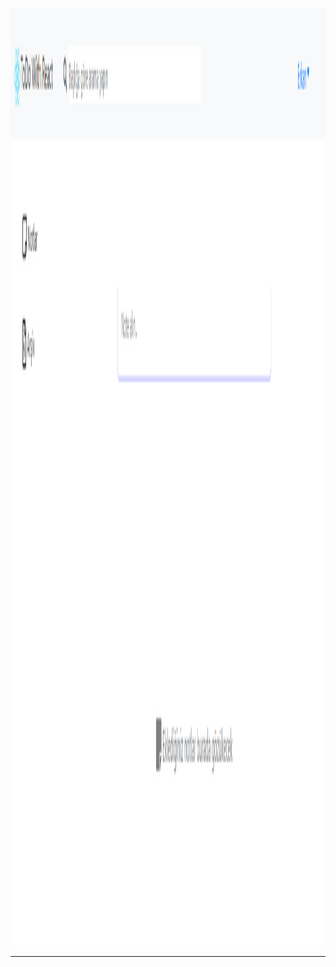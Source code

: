 <img src="https://github.com/erkangcmn/ToDoWithReact/blob/main/src/img/todo-1.png" height="1500"><br><hr>
